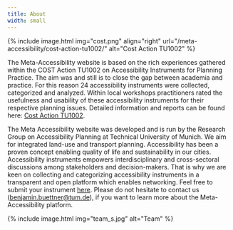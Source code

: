 ```yaml
---
title: About
width: small
---
```


{% include image.html img="cost.png" align="right" url="/meta-accessibility/cost-action-tu1002/" alt="Cost Action TU1002" %}

The Meta-Accessibility website is based on the rich experiences gathered within the COST Action TU1002 on Accessibility Instruments for Planning Practice. The aim was and still is to close the gap between academia and practice. For this reason 24 accessibility instruments were collected, categorized and analyzed. Within local workshops practitioners rated the usefulness and usability of these accessibility instruments for their respective planning issues. Detailed information and reports can be found here: [Cost Action TU1002](/meta-accessibility/cost-action-tu1002/).

The Meta Accessibility website was developed and is run by the Research Group on Accessibility Planning at Technical University of Munich. We aim for integrated land-use and transport planning. Accessibility has been a proven concept enabling quality of life and sustainability in our cities. Accessibility instruments empowers interdisciplinary and cross-sectoral discussions among stakeholders and decision-makers. That is why we are keen on collecting and categorizing accessibility instruments in a transparent and open platform which enables networking. Feel free to submit your instrument [here](https://go.tum.de/380084). Please do not hesitate to contact us ([benjamin.buettner@tum.de](mailto:benjamin.buettner@tum.de)), if you want to learn more about the Meta-Accessibility platform.

{% include image.html img="team_s.jpg" alt="Team" %}
